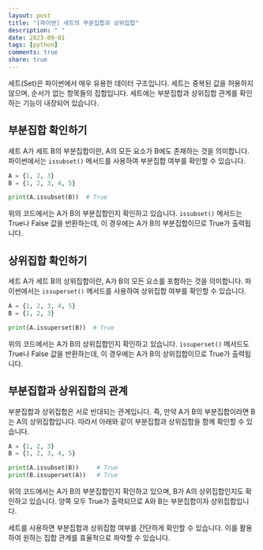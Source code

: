 ```yaml
---
layout: post
title: "[파이썬] 세트의 부분집합과 상위집합"
description: " "
date: 2023-09-01
tags: [python]
comments: true
share: true
---
```


세트(Set)은 파이썬에서 매우 유용한 데이터 구조입니다. 세트는 중복된 값을 허용하지 않으며, 순서가 없는 항목들의 집합입니다. 세트에는 부분집합과 상위집합 관계를 확인하는 기능이 내장되어 있습니다.

## 부분집합 확인하기

세트 A가 세트 B의 부분집합이란, A의 모든 요소가 B에도 존재하는 것을 의미합니다. 파이썬에서는 `issubset()` 메서드를 사용하여 부분집합 여부를 확인할 수 있습니다.

```python
A = {1, 2, 3}
B = {1, 2, 3, 4, 5}

print(A.issubset(B))  # True
```

위의 코드에서는 A가 B의 부분집합인지 확인하고 있습니다. `issubset()` 메서드는 True나 False 값을 반환하는데, 이 경우에는 A가 B의 부분집합이므로 True가 출력됩니다.

## 상위집합 확인하기

세트 A가 세트 B의 상위집합이란, A가 B의 모든 요소를 포함하는 것을 의미합니다. 파이썬에서는 `issuperset()` 메서드를 사용하여 상위집합 여부를 확인할 수 있습니다.

```python
A = {1, 2, 3, 4, 5}
B = {1, 2, 3}

print(A.issuperset(B))  # True
```

위의 코드에서는 A가 B의 상위집합인지 확인하고 있습니다. `issuperset()` 메서드도 True나 False 값을 반환하는데, 이 경우에는 A가 B의 상위집합이므로 True가 출력됩니다.

## 부분집합과 상위집합의 관계

부분집합과 상위집합은 서로 반대되는 관계입니다. 즉, 만약 A가 B의 부분집합이라면 B는 A의 상위집합입니다. 따라서 아래와 같이 부분집합과 상위집합을 함께 확인할 수 있습니다.

```python
A = {1, 2, 3}
B = {1, 2, 3, 4, 5}

print(A.issubset(B))     # True
print(B.issuperset(A))   # True
```

위의 코드에서는 A가 B의 부분집합인지 확인하고 있으며, B가 A의 상위집합인지도 확인하고 있습니다. 양쪽 모두 True가 출력되므로 A와 B는 부분집합이자 상위집합입니다.

세트를 사용하면 부분집합과 상위집합 여부를 간단하게 확인할 수 있습니다. 이를 활용하여 원하는 집합 관계를 효율적으로 파악할 수 있습니다.